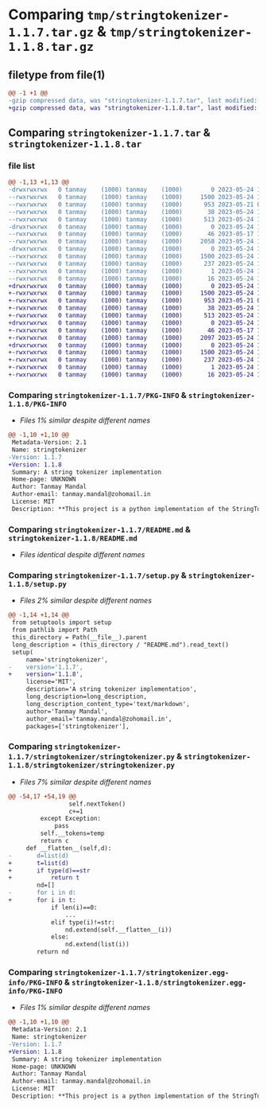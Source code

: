 # Comparing `tmp/stringtokenizer-1.1.7.tar.gz` & `tmp/stringtokenizer-1.1.8.tar.gz`

## filetype from file(1)

```diff
@@ -1 +1 @@
-gzip compressed data, was "stringtokenizer-1.1.7.tar", last modified: Wed May 24 17:00:09 2023, max compression
+gzip compressed data, was "stringtokenizer-1.1.8.tar", last modified: Wed May 24 18:35:03 2023, max compression
```

## Comparing `stringtokenizer-1.1.7.tar` & `stringtokenizer-1.1.8.tar`

### file list

```diff
@@ -1,13 +1,13 @@
-drwxrwxrwx   0 tanmay    (1000) tanmay    (1000)        0 2023-05-24 17:00:09.785741 stringtokenizer-1.1.7/
--rwxrwxrwx   0 tanmay    (1000) tanmay    (1000)     1500 2023-05-24 17:00:09.784575 stringtokenizer-1.1.7/PKG-INFO
--rwxrwxrwx   0 tanmay    (1000) tanmay    (1000)      953 2023-05-21 05:54:17.000000 stringtokenizer-1.1.7/README.md
--rwxrwxrwx   0 tanmay    (1000) tanmay    (1000)       38 2023-05-24 17:00:09.786187 stringtokenizer-1.1.7/setup.cfg
--rwxrwxrwx   0 tanmay    (1000) tanmay    (1000)      513 2023-05-24 16:59:29.000000 stringtokenizer-1.1.7/setup.py
-drwxrwxrwx   0 tanmay    (1000) tanmay    (1000)        0 2023-05-24 17:00:09.771535 stringtokenizer-1.1.7/stringtokenizer/
--rwxrwxrwx   0 tanmay    (1000) tanmay    (1000)       46 2023-05-17 18:44:19.000000 stringtokenizer-1.1.7/stringtokenizer/__init__.py
--rwxrwxrwx   0 tanmay    (1000) tanmay    (1000)     2058 2023-05-24 16:59:52.000000 stringtokenizer-1.1.7/stringtokenizer/stringtokenizer.py
-drwxrwxrwx   0 tanmay    (1000) tanmay    (1000)        0 2023-05-24 17:00:09.781889 stringtokenizer-1.1.7/stringtokenizer.egg-info/
--rwxrwxrwx   0 tanmay    (1000) tanmay    (1000)     1500 2023-05-24 17:00:09.000000 stringtokenizer-1.1.7/stringtokenizer.egg-info/PKG-INFO
--rwxrwxrwx   0 tanmay    (1000) tanmay    (1000)      237 2023-05-24 17:00:09.000000 stringtokenizer-1.1.7/stringtokenizer.egg-info/SOURCES.txt
--rwxrwxrwx   0 tanmay    (1000) tanmay    (1000)        1 2023-05-24 17:00:09.000000 stringtokenizer-1.1.7/stringtokenizer.egg-info/dependency_links.txt
--rwxrwxrwx   0 tanmay    (1000) tanmay    (1000)       16 2023-05-24 17:00:09.000000 stringtokenizer-1.1.7/stringtokenizer.egg-info/top_level.txt
+drwxrwxrwx   0 tanmay    (1000) tanmay    (1000)        0 2023-05-24 18:35:03.225759 stringtokenizer-1.1.8/
+-rwxrwxrwx   0 tanmay    (1000) tanmay    (1000)     1500 2023-05-24 18:35:03.225246 stringtokenizer-1.1.8/PKG-INFO
+-rwxrwxrwx   0 tanmay    (1000) tanmay    (1000)      953 2023-05-21 05:54:17.000000 stringtokenizer-1.1.8/README.md
+-rwxrwxrwx   0 tanmay    (1000) tanmay    (1000)       38 2023-05-24 18:35:03.225957 stringtokenizer-1.1.8/setup.cfg
+-rwxrwxrwx   0 tanmay    (1000) tanmay    (1000)      513 2023-05-24 18:34:50.000000 stringtokenizer-1.1.8/setup.py
+drwxrwxrwx   0 tanmay    (1000) tanmay    (1000)        0 2023-05-24 18:35:03.218884 stringtokenizer-1.1.8/stringtokenizer/
+-rwxrwxrwx   0 tanmay    (1000) tanmay    (1000)       46 2023-05-17 18:44:19.000000 stringtokenizer-1.1.8/stringtokenizer/__init__.py
+-rwxrwxrwx   0 tanmay    (1000) tanmay    (1000)     2097 2023-05-24 18:33:40.000000 stringtokenizer-1.1.8/stringtokenizer/stringtokenizer.py
+drwxrwxrwx   0 tanmay    (1000) tanmay    (1000)        0 2023-05-24 18:35:03.223937 stringtokenizer-1.1.8/stringtokenizer.egg-info/
+-rwxrwxrwx   0 tanmay    (1000) tanmay    (1000)     1500 2023-05-24 18:35:02.000000 stringtokenizer-1.1.8/stringtokenizer.egg-info/PKG-INFO
+-rwxrwxrwx   0 tanmay    (1000) tanmay    (1000)      237 2023-05-24 18:35:02.000000 stringtokenizer-1.1.8/stringtokenizer.egg-info/SOURCES.txt
+-rwxrwxrwx   0 tanmay    (1000) tanmay    (1000)        1 2023-05-24 18:35:02.000000 stringtokenizer-1.1.8/stringtokenizer.egg-info/dependency_links.txt
+-rwxrwxrwx   0 tanmay    (1000) tanmay    (1000)       16 2023-05-24 18:35:02.000000 stringtokenizer-1.1.8/stringtokenizer.egg-info/top_level.txt
```

### Comparing `stringtokenizer-1.1.7/PKG-INFO` & `stringtokenizer-1.1.8/PKG-INFO`

 * *Files 1% similar despite different names*

```diff
@@ -1,10 +1,10 @@
 Metadata-Version: 2.1
 Name: stringtokenizer
-Version: 1.1.7
+Version: 1.1.8
 Summary: A string tokenizer implementation
 Home-page: UNKNOWN
 Author: Tanmay Mandal
 Author-email: tanmay.mandal@zohomail.in
 License: MIT
 Description: **This project is a python implementation of the StringTokenizer class present in java**
```

### Comparing `stringtokenizer-1.1.7/README.md` & `stringtokenizer-1.1.8/README.md`

 * *Files identical despite different names*

### Comparing `stringtokenizer-1.1.7/setup.py` & `stringtokenizer-1.1.8/setup.py`

 * *Files 2% similar despite different names*

```diff
@@ -1,14 +1,14 @@
 from setuptools import setup
 from pathlib import Path
 this_directory = Path(__file__).parent
 long_description = (this_directory / "README.md").read_text()
 setup(
     name='stringtokenizer',
-    version='1.1.7',
+    version='1.1.8',
     license='MIT',
     description='A string tokenizer implementation',
     long_description=long_description,
     long_description_content_type='text/markdown',
     author='Tanmay Mandal',
     author_email='tanmay.mandal@zohomail.in',
     packages=['stringtokenizer'],
```

### Comparing `stringtokenizer-1.1.7/stringtokenizer/stringtokenizer.py` & `stringtokenizer-1.1.8/stringtokenizer/stringtokenizer.py`

 * *Files 7% similar despite different names*

```diff
@@ -54,17 +54,19 @@
                 self.nextToken()
                 c+=1
         except Exception:
             pass
         self.__tokens=temp
         return c
     def __flatten__(self,d):
-    	d=list(d)
+    	t=list(d)
+    	if type(d)==str
+    	    return t
     	nd=[]
-    	for i in d:
+    	for i in t:
     		if len(i)==0:
     			...
     		elif type(i)!=str:
     			nd.extend(self.__flatten__(i))
     		else:
     			nd.extend(list(i))
     	return nd
```

### Comparing `stringtokenizer-1.1.7/stringtokenizer.egg-info/PKG-INFO` & `stringtokenizer-1.1.8/stringtokenizer.egg-info/PKG-INFO`

 * *Files 1% similar despite different names*

```diff
@@ -1,10 +1,10 @@
 Metadata-Version: 2.1
 Name: stringtokenizer
-Version: 1.1.7
+Version: 1.1.8
 Summary: A string tokenizer implementation
 Home-page: UNKNOWN
 Author: Tanmay Mandal
 Author-email: tanmay.mandal@zohomail.in
 License: MIT
 Description: **This project is a python implementation of the StringTokenizer class present in java**
```

